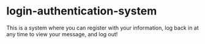 # login-authentication-system
This is a system where you can register with your information, log back in at any time to view your message, and log out!
